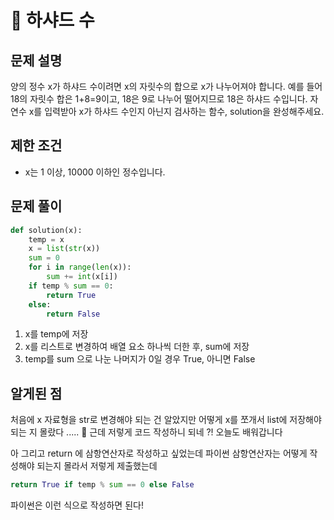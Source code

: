 # 📗 하샤드 수

## 문제 설명

양의 정수 x가 하샤드 수이려면 x의 자릿수의 합으로 x가 나누어져야 합니다. 예를 들어 18의 자릿수 합은 1+8=9이고, 18은 9로 나누어 떨어지므로 18은 하샤드 수입니다. 자연수 x를 입력받아 x가 하샤드 수인지 아닌지 검사하는 함수, solution을 완성해주세요.

## 제한 조건

- x는 1 이상, 10000 이하인 정수입니다.

## 문제 풀이

```python
def solution(x):
    temp = x
    x = list(str(x))
    sum = 0
    for i in range(len(x)):
        sum += int(x[i])
    if temp % sum == 0:
        return True
    else:
        return False
```

1. x를 temp에 저장
2. x를 리스트로 변경하여 배열 요소 하나씩 더한 후, sum에 저장
3. temp를 sum 으로 나눈 나머지가 0일 경우 True, 아니면 False

## 알게된 점

처음에 x 자료형을 str로 변경해야 되는 건 알았지만
어떻게 x를 쪼개서 list에 저장해야 되는 지 몰랐다 ..... 🥲
근데 저렇게 코드 작성하니 되네 ?!
오늘도 배워갑니다

아 그리고 return 에 삼항연산자로 작성하고 싶었는데
파이썬 삼항연산자는 어떻게 작성해야 되는지 몰라서 저렇게 제출했는데

```python
return True if temp % sum == 0 else False
```

파이썬은 이런 식으로 작성하면 된다!
